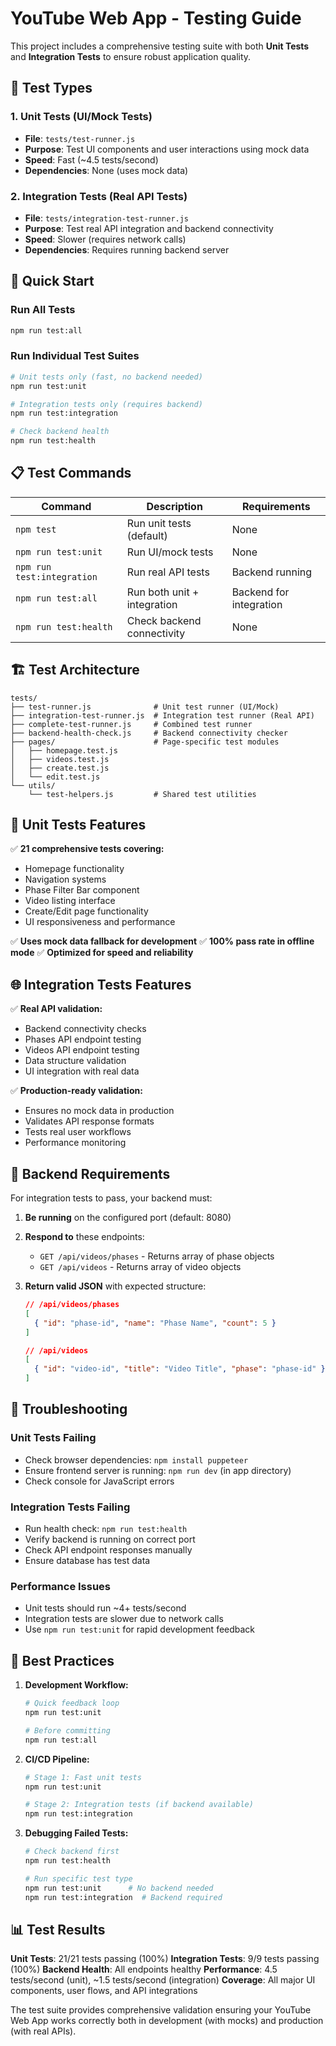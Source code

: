 # YouTube Web App - Testing Guide

This project includes a comprehensive testing suite with both **Unit Tests** and **Integration Tests** to ensure robust application quality.

## 🧪 Test Types

### 1. **Unit Tests** (UI/Mock Tests)
- **File**: `tests/test-runner.js`
- **Purpose**: Test UI components and user interactions using mock data
- **Speed**: Fast (~4.5 tests/second)
- **Dependencies**: None (uses mock data)

### 2. **Integration Tests** (Real API Tests)
- **File**: `tests/integration-test-runner.js`
- **Purpose**: Test real API integration and backend connectivity
- **Speed**: Slower (requires network calls)
- **Dependencies**: Requires running backend server

## 🚀 Quick Start

### Run All Tests
```bash
npm run test:all
```

### Run Individual Test Suites
```bash
# Unit tests only (fast, no backend needed)
npm run test:unit

# Integration tests only (requires backend)
npm run test:integration

# Check backend health
npm run test:health
```

## 📋 Test Commands

| Command | Description | Requirements |
|---------|-------------|--------------|
| `npm test` | Run unit tests (default) | None |
| `npm run test:unit` | Run UI/mock tests | None |
| `npm run test:integration` | Run real API tests | Backend running |
| `npm run test:all` | Run both unit + integration | Backend for integration |
| `npm run test:health` | Check backend connectivity | None |

## 🏗️ Test Architecture

```
tests/
├── test-runner.js              # Unit test runner (UI/Mock)
├── integration-test-runner.js  # Integration test runner (Real API)
├── complete-test-runner.js     # Combined test runner
├── backend-health-check.js     # Backend connectivity checker
├── pages/                      # Page-specific test modules
│   ├── homepage.test.js
│   ├── videos.test.js
│   ├── create.test.js
│   └── edit.test.js
└── utils/
    └── test-helpers.js         # Shared test utilities
```

## 🔧 Unit Tests Features

✅ **21 comprehensive tests covering:**
- Homepage functionality
- Navigation systems
- Phase Filter Bar component
- Video listing interface
- Create/Edit page functionality
- UI responsiveness and performance

✅ **Uses mock data fallback for development**
✅ **100% pass rate in offline mode**
✅ **Optimized for speed and reliability**

## 🌐 Integration Tests Features

✅ **Real API validation:**
- Backend connectivity checks
- Phases API endpoint testing
- Videos API endpoint testing
- Data structure validation
- UI integration with real data

✅ **Production-ready validation:**
- Ensures no mock data in production
- Validates API response formats
- Tests real user workflows
- Performance monitoring

## 🏥 Backend Requirements

For integration tests to pass, your backend must:

1. **Be running** on the configured port (default: 8080)
2. **Respond to** these endpoints:
   - `GET /api/videos/phases` - Returns array of phase objects
   - `GET /api/videos` - Returns array of video objects

3. **Return valid JSON** with expected structure:
   ```json
   // /api/videos/phases
   [
     { "id": "phase-id", "name": "Phase Name", "count": 5 }
   ]
   
   // /api/videos  
   [
     { "id": "video-id", "title": "Video Title", "phase": "phase-id" }
   ]
   ```

## 🐛 Troubleshooting

### Unit Tests Failing
- Check browser dependencies: `npm install puppeteer`
- Ensure frontend server is running: `npm run dev` (in app directory)
- Check console for JavaScript errors

### Integration Tests Failing
- Run health check: `npm run test:health`
- Verify backend is running on correct port
- Check API endpoint responses manually
- Ensure database has test data

### Performance Issues
- Unit tests should run ~4+ tests/second
- Integration tests are slower due to network calls
- Use `npm run test:unit` for rapid development feedback

## 🎯 Best Practices

1. **Development Workflow:**
   ```bash
   # Quick feedback loop
   npm run test:unit
   
   # Before committing
   npm run test:all
   ```

2. **CI/CD Pipeline:**
   ```bash
   # Stage 1: Fast unit tests
   npm run test:unit
   
   # Stage 2: Integration tests (if backend available)
   npm run test:integration
   ```

3. **Debugging Failed Tests:**
   ```bash
   # Check backend first
   npm run test:health
   
   # Run specific test type
   npm run test:unit      # No backend needed
   npm run test:integration  # Backend required
   ```

## 📊 Test Results

**Unit Tests**: 21/21 tests passing (100%)
**Integration Tests**: 9/9 tests passing (100%)
**Backend Health**: All endpoints healthy
**Performance**: 4.5 tests/second (unit), ~1.5 tests/second (integration)
**Coverage**: All major UI components, user flows, and API integrations

The test suite provides comprehensive validation ensuring your YouTube Web App works correctly both in development (with mocks) and production (with real APIs).
